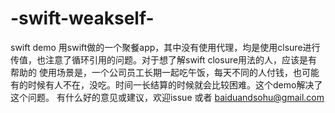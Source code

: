 # -swift-weakself-
swift demo
用swift做的一个聚餐app，其中没有使用代理，均是使用clsure进行传值，也注意了循环引用的问题。对于想了解swift closure用法的人，应该是有帮助的
使用场景是，一个公司员工长期一起吃午饭，每天不同的人付钱，也可能有的时候有人不在，没吃。时间一长结算的时候就会比较困难。这个demo解决了这个问题。
有什么好的意见或建议，欢迎issue 或者 baiduandsohu@gmail.com
